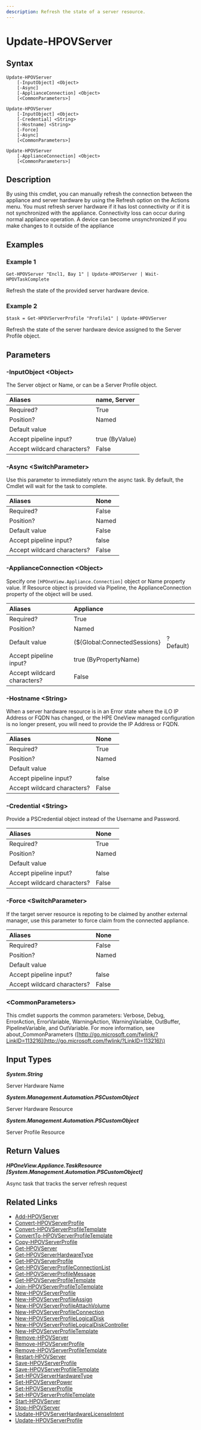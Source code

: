 ```yaml
---
description: Refresh the state of a server resource.
---
```


# Update-HPOVServer

## Syntax

```text
Update-HPOVServer
    [-InputObject] <Object>
    [-Async]
    [-ApplianceConnection] <Object>
    [<CommonParameters>]
```

```text
Update-HPOVServer
    [-InputObject] <Object>
    [-Credential] <String>
    [-Hostname] <String>
    [-Force]
    [-Async]
    [<CommonParameters>]
```

```text
Update-HPOVServer
    [-ApplianceConnection] <Object>
    [<CommonParameters>]
```

## Description

By using this cmdlet, you can manually refresh the connection between the appliance and server hardware by using the Refresh option on the Actions menu. You must refresh server hardware if it has lost connectivity or if it is not synchronized with the appliance. Connectivity loss can occur during normal appliance operation. A device can become unsynchronized if you make changes to it outside of the appliance

## Examples

### Example 1

```text
Get-HPOVServer "Encl1, Bay 1" | Update-HPOVServer | Wait-HPOVTaskComplete
```

Refresh the state of the provided server hardware device.

### Example 2

```text
$task = Get-HPOVServerProfile "Profile1" | Update-HPOVServer
```

Refresh the state of the server hardware device assigned to the Server Profile object.

## Parameters

### -InputObject &lt;Object&gt;

The Server object or Name, or can be a Server Profile object.

| Aliases | name, Server |
| :--- | :--- |
| Required? | True |
| Position? | Named |
| Default value |  |
| Accept pipeline input? | true \(ByValue\) |
| Accept wildcard characters? | False |

### -Async &lt;SwitchParameter&gt;

Use this parameter to immediately return the async task. By default, the Cmdlet will wait for the task to complete.

| Aliases | None |
| :--- | :--- |
| Required? | False |
| Position? | Named |
| Default value | False |
| Accept pipeline input? | false |
| Accept wildcard characters? | False |

### -ApplianceConnection &lt;Object&gt;

Specify one `[HPOneView.Appliance.Connection]` object or Name property value. If Resource object is provided via Pipeline, the ApplianceConnection property of the object will be used.

| Aliases | Appliance |  |
| :--- | :--- | :--- |
| Required? | True |  |
| Position? | Named |  |
| Default value | \(${Global:ConnectedSessions} | ? Default\) |
| Accept pipeline input? | true \(ByPropertyName\) |  |
| Accept wildcard characters? | False |  |

### -Hostname &lt;String&gt;

When a server hardware resource is in an Error state where the iLO IP Address or FQDN has changed, or the HPE OneView managed configuration is no longer present, you will need to provide the IP Address or FQDN.

| Aliases | None |
| :--- | :--- |
| Required? | True |
| Position? | Named |
| Default value |  |
| Accept pipeline input? | false |
| Accept wildcard characters? | False |

### -Credential &lt;String&gt;

Provide a PSCredential object instead of the Username and Password.

| Aliases | None |
| :--- | :--- |
| Required? | True |
| Position? | Named |
| Default value |  |
| Accept pipeline input? | false |
| Accept wildcard characters? | False |

### -Force &lt;SwitchParameter&gt;

If the target server resource is repoting to be claimed by another external manager, use this parameter to force claim from the connected appliance.

| Aliases | None |
| :--- | :--- |
| Required? | False |
| Position? | Named |
| Default value |  |
| Accept pipeline input? | false |
| Accept wildcard characters? | False |

### &lt;CommonParameters&gt;

This cmdlet supports the common parameters: Verbose, Debug, ErrorAction, ErrorVariable, WarningAction, WarningVariable, OutBuffer, PipelineVariable, and OutVariable. For more information, see about\_CommonParameters \([http://go.microsoft.com/fwlink/?LinkID=113216](http://go.microsoft.com/fwlink/?LinkID=113216)\)

## Input Types

_**System.String**_

Server Hardware Name

_**System.Management.Automation.PSCustomObject**_

Server Hardware Resource

_**System.Management.Automation.PSCustomObject**_

Server Profile Resource

## Return Values

_**HPOneView.Appliance.TaskResource \[System.Management.Automation.PSCustomObject\]**_

Async task that tracks the server refresh request

## Related Links

* [Add-HPOVServer](add-hpovserver.md)
* [Convert-HPOVServerProfile](convert-hpovserverprofile.md)
* [Convert-HPOVServerProfileTemplate](convert-hpovserverprofiletemplate.md)
* [ConvertTo-HPOVServerProfileTemplate](convertto-hpovserverprofiletemplate.md)
* [Copy-HPOVServerProfile](copy-hpovserverprofile.md)
* [Get-HPOVServer](get-hpovserver.md)
* [Get-HPOVServerHardwareType](get-hpovserverhardwaretype.md)
* [Get-HPOVServerProfile](get-hpovserverprofile.md)
* [Get-HPOVServerProfileConnectionList](get-hpovserverprofileconnectionlist.md)
* [Get-HPOVServerProfileMessage](get-hpovserverprofilemessage.md)
* [Get-HPOVServerProfileTemplate](get-hpovserverprofiletemplate.md)
* [Join-HPOVServerProfileToTemplate]()
* [New-HPOVServerProfile](new-hpovserverprofile.md)
* [New-HPOVServerProfileAssign](new-hpovserverprofileassign.md)
* [New-HPOVServerProfileAttachVolume](new-hpovserverprofileattachvolume.md)
* [New-HPOVServerProfileConnection](new-hpovserverprofileconnection.md)
* [New-HPOVServerProfileLogicalDisk](new-hpovserverprofilelogicaldisk.md)
* [New-HPOVServerProfileLogicalDiskController](new-hpovserverprofilelogicaldiskcontroller.md)
* [New-HPOVServerProfileTemplate](new-hpovserverprofiletemplate.md)
* [Remove-HPOVServer](remove-hpovserver.md)
* [Remove-HPOVServerProfile](remove-hpovserverprofile.md)
* [Remove-HPOVServerProfileTemplate](remove-hpovserverprofiletemplate.md)
* [Restart-HPOVServer](restart-hpovserver.md)
* [Save-HPOVServerProfile](save-hpovserverprofile.md)
* [Save-HPOVServerProfileTemplate](save-hpovserverprofiletemplate.md)
* [Set-HPOVServerHardwareType](set-hpovserverhardwaretype.md)
* [Set-HPOVServerPower](set-hpovserverpower.md)
* [Set-HPOVServerProfile](set-hpovserverprofile.md)
* [Set-HPOVServerProfileTemplate](set-hpovserverprofiletemplate.md)
* [Start-HPOVServer](start-hpovserver.md)
* [Stop-HPOVServer](stop-hpovserver.md)
* [Update-HPOVServerHardwareLicenseIntent]()
* [Update-HPOVServerProfile](update-hpovserverprofile.md)

